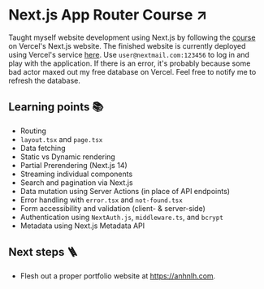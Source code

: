 # Next.js App Router Course ↗️
Taught myself website development using Next.js by following the [course](https://nextjs.org/learn) on Vercel's Next.js website. The finished website is currently deployed using Vercel's service [here](https://nextjs-dashboard-mu-ivory-26.vercel.app/). Use `user@nextmail.com:123456` to log in and play with the application. If there is an error, it's probably because some bad actor maxed out my free database on Vercel. Feel free to notify me to refresh the database.

## Learning points 📚
- Routing
- `layout.tsx` and `page.tsx`
- Data fetching
- Static vs Dynamic rendering
- Partial Prerendering (Next.js 14)
- Streaming individual components
- Search and pagination via Next.js
- Data mutation using Server Actions (in place of API endpoints)
- Error handling with `error.tsx` and `not-found.tsx`
- Form accessibility and validation (client- & server-side)
- Authentication using `NextAuth.js`, `middleware.ts`, and `bcrypt`
- Metadata using Next.js Metadata API

## Next steps 🪜
- Flesh out a proper portfolio website at https://anhnlh.com.
